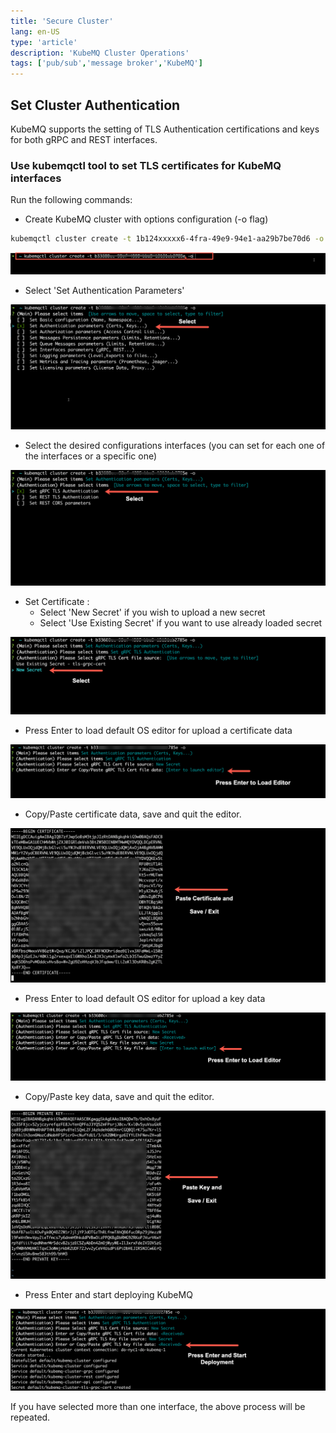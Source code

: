 ```yaml
---
title: 'Secure Cluster'
lang: en-US
type: 'article'
description: 'KubeMQ Cluster Operations'
tags: ['pub/sub','message broker','KubeMQ']
---
```


## Set Cluster Authentication

KubeMQ supports the setting of TLS Authentication certifications and keys for both gRPC and REST interfaces.

### Use kubemqctl tool to set TLS certificates for KubeMQ interfaces
Run the following commands:

- Create KubeMQ cluster with options configuration (-o flag)

```bash
kubemqctl cluster create -t 1b124xxxxx6-4fra-49e9-94e1-aa29b7be70d6 -o
```

![config-security-1.png](./images/config-security-1.png)

- Select 'Set Authentication Parameters'

![config-security-2.png](./images/config-security-2.png)

- Select the desired configurations interfaces (you can set for each one of the interfaces or a specific one)

![config-security-3.png](./images/config-security-3.png)

- Set Certificate :
    - Select 'New Secret' if you wish to upload a new secret
    - Select 'Use Existing Secret' if you want to use already loaded secret
    
![config-security-4.png](./images/config-security-4.png)

- Press Enter to load default OS editor for upload a certificate data

![config-security-5.png](./images/config-security-5.png)

- Copy/Paste certificate data, save and quit the editor.

![config-security-6.png](./images/config-security-6.png)

- Press Enter to load default OS editor for upload a key data

![config-security-7.png](./images/config-security-7.png)

- Copy/Paste key data, save and quit the editor.

![config-security-8.png](./images/config-security-8.png)

- Press Enter and start deploying KubeMQ

![config-security-9.png](./images/config-security-9.png)



If you have selected more than one interface, the above process will be repeated.
